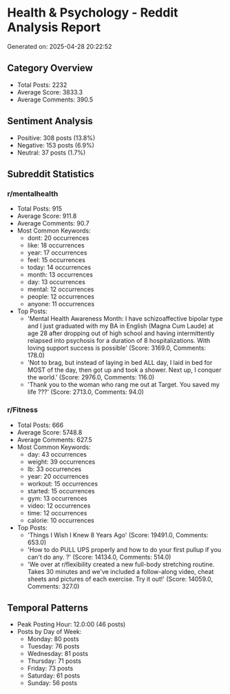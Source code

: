# Health & Psychology - Reddit Analysis Report

Generated on: 2025-04-28 20:22:52

## Category Overview
- Total Posts: 2232
- Average Score: 3833.3
- Average Comments: 390.5

## Sentiment Analysis
- Positive: 308 posts (13.8%)
- Negative: 153 posts (6.9%)
- Neutral: 37 posts (1.7%)

## Subreddit Statistics

### r/mentalhealth
- Total Posts: 915
- Average Score: 911.8
- Average Comments: 90.7
- Most Common Keywords:
  - dont: 20 occurrences
  - like: 18 occurrences
  - year: 17 occurrences
  - feel: 15 occurrences
  - today: 14 occurrences
  - month: 13 occurrences
  - day: 13 occurrences
  - mental: 12 occurrences
  - people: 12 occurrences
  - anyone: 11 occurrences
- Top Posts:
  - 'Mental Health Awareness Month: I have schizoaffective bipolar type and I just graduated with my BA in English (Magna Cum Laude) at age 28 after dropping out of high school and having intermittently relapsed into psychosis for a duration of 8 hospitalizations. With loving support success is possible' (Score: 3169.0, Comments: 178.0)
  - 'Not to brag, but instead of laying in bed ALL day, I laid in bed for MOST of the day, then got up and took a shower. Next up, I conquer the world.' (Score: 2976.0, Comments: 116.0)
  - 'Thank you to the woman who rang me out at Target. You saved my life ???' (Score: 2713.0, Comments: 94.0)

### r/Fitness
- Total Posts: 666
- Average Score: 5748.8
- Average Comments: 627.5
- Most Common Keywords:
  - day: 43 occurrences
  - weight: 39 occurrences
  - lb: 33 occurrences
  - year: 20 occurrences
  - workout: 15 occurrences
  - started: 15 occurrences
  - gym: 13 occurrences
  - video: 12 occurrences
  - time: 12 occurrences
  - calorie: 10 occurrences
- Top Posts:
  - 'Things I Wish I Knew 8 Years Ago' (Score: 19491.0, Comments: 653.0)
  - 'How to do PULL UPS properly and how to do your first pullup if you can't do any. ?' (Score: 14134.0, Comments: 514.0)
  - 'We over at r/flexibility created a new full-body stretching routine. Takes 30 minutes and we've included a follow-along video, cheat sheets and pictures of each exercise. Try it out!' (Score: 14059.0, Comments: 327.0)

## Temporal Patterns
- Peak Posting Hour: 12.0:00 (46 posts)
- Posts by Day of Week:
  - Monday: 80 posts
  - Tuesday: 76 posts
  - Wednesday: 81 posts
  - Thursday: 71 posts
  - Friday: 73 posts
  - Saturday: 61 posts
  - Sunday: 56 posts